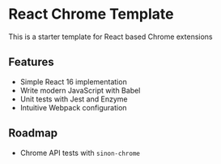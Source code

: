 # React Chrome Template

This is a starter template for React based Chrome extensions

## Features
- Simple React 16 implementation
- Write modern JavaScript with Babel
- Unit tests with Jest and Enzyme
- Intuitive Webpack configuration

## Roadmap
- Chrome API tests with `sinon-chrome`
